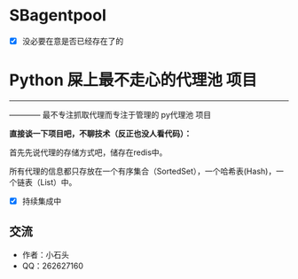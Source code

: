 # SBagentpool

- [x] 没必要在意是否已经存在了的
# Python 屎上最不走心的代理池 项目

------
———— 最不专注抓取代理而专注于管理的 py代理池 项目


**直接谈一下项目吧，不聊技术（反正也没人看代码）：**

首先先说代理的存储方式吧，储存在redis中。

所有代理的信息都只存放在一个有序集合（SortedSet），一个哈希表(Hash)，一个链表（List）中。




- [x] 持续集成中
## 交流
* 作者：小石头
* QQ：262627160
